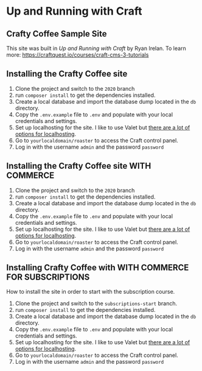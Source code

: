 # Up and Running with Craft
## Crafty Coffee Sample Site

This site was built in _Up and Running with Craft_ by Ryan Irelan.
To learn more: https://craftquest.io/courses/craft-cms-3-tutorials

## Installing the Crafty Coffee site

1. Clone the project and switch to the `2020` branch
2. run `composer install` to get the dependencies installed.
3. Create a local database and import the database dump located in the `db` directory.
4. Copy the `.env.example` file to `.env` and populate with your local credentials and settings.
5. Set up localhosting for the site. I like to use Valet but [there are a lot of options for localhosting](https://craftquest.io/courses/localhosting-craft-cms).
6. Go to `yourlocaldomain/roaster` to access the Craft control panel.
7. Log in with the username `admin` and the password `password`


## Installing the Crafty Coffee site WITH COMMERCE

1. Clone the project and switch to the `2020` branch
2. run `composer install` to get the dependencies installed.
3. Create a local database and import the database dump located in the `db` directory.
4. Copy the `.env.example` file to `.env` and populate with your local credentials and settings.
5. Set up localhosting for the site. I like to use Valet but [there are a lot of options for localhosting](https://craftquest.io/courses/localhosting-craft-cms).
6. Go to `yourlocaldomain/roaster` to access the Craft control panel.
7. Log in with the username `admin` and the password `password`

## Installing Crafty Coffee with WITH COMMERCE FOR SUBSCRIPTIONS
How to install the site in order to start with the subscription course.

1. Clone the project and switch to the `subscriptions-start` branch.
2. run `composer install` to get the dependencies installed.
3. Create a local database and import the database dump located in the `db` directory.
4. Copy the `.env.example` file to `.env` and populate with your local credentials and settings.
5. Set up localhosting for the site. I like to use Valet but [there are a lot of options for localhosting](https://craftquest.io/courses/localhosting-craft-cms).
6. Go to `yourlocaldomain/roaster` to access the Craft control panel.
7. Log in with the username `admin` and the password `password`
